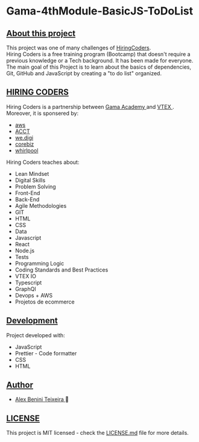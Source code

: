 <h1 style="align-content: center; font-weight: bold;">Gama-4thModule-BasicJS-ToDoList</h1>

<div>
  <h2 style="text-decoration: underline;">About this project</h2>


  <p>
    This project was one of many challenges of
    <a href="https://www.hiringcoders.com.br/" target="_blank">
      HiringCoders</a>. </br>
    Hiring Coders is a free training program (Bootcamp) that doesn't require a 
    previous knowledge or a Tech background. It has been made for everyone.
    The main goal of this Project is to learn about the basics of dependencies,
    Git, GitHub and JavaScript by creating a "to do list" organized.
  </p>
</div>

<div>
  <h2 style="text-decoration: underline;">HIRING CODERS</h2>
  
  <div>
    <p>
    Hiring Coders is a partnership between <a href="https://www.gama.academy/" target= "_blank"> Gama Academy </a> and 
    <a href="https://vtex.com/br-pt/overview-plataforma/?utm_source=Google%20Paid%20Search&utm_medium=Google&utm_campaign=BRA_Search_VTEX&utm_term=vtex&utm_content=503170322805" target= "_blank"> VTEX </a>.
    Moreover, it is sponsered by:
  </p>
  
  </div>
  
   <div>
      <ul>
        <li> 
           <a href="https://aws.amazon.com/pt/free/?trk=ps_a134p000003yhPXAAY&trkCampaign=acq_paid_search_brand&sc_channel=ps&sc_campaign=acquisition_BR&sc_publisher=google&sc_category=core-main&sc_country=BR&sc_geo=LATAM&sc_outcome=Acquisition&sc_detail=aws&sc_content=Brand_Core_aws_e&sc_matchtype=e&sc_segment=454435137069&sc_medium=ACQ-P|PS-GO|Brand|Desktop|SU|Core-Main|Core|BR|EN|Text&s_kwcid=AL!4422!3!454435137069!e!!g!!aws&ef_id=Cj0KCQjwiqWHBhD2ARIsAPCDzanpTNA4IGGdiwygObLbSw9cqbjHP8lQ3qybHPS7VZw2cIKlJLwFvocaAgcGEALw_wcB:G:s&s_kwcid=AL!4422!3!454435137069!e!!g!!aws&all-free-tier.sort-by=item.additionalFields.SortRank&all-free-tier.sort-order=asc&awsf.Free%20Tier%20Types=*all&awsf.Free%20Tier%20Categories=*all" target= "_blank"> aws </a> 
        </li>
        <li> 
           <a href="https://acct.global/pt/" target= "_blank"> ACCT </a> 
        </li>
        <li> 
           <a href="https://www.wedigi.com.br/" target= "_blank"> we.digi </a> 
        </li>
        <li> 
           <a href="https://www.corebiz.ag/pt/" target= "_blank"> corebiz </a>
        </li>
        <li> 
           <a href="https://www.whirlpool.com.br/" target= "_blank"> whirlpool </a>
        </li>
      <ul>
   </div>
  
   <p>      
    Hiring Coders teaches about:
 </p>
   <div>
      <ul>
        <li> Lean Mindset</li>
        <li> Digital Skills</li>
        <li> Problem Solving</li>
        <li> Front-End</li>
        <li> Back-End</li>
        <li> Agile Methodologies</li>
        <li> GIT</li>
        <li> HTML</li>
        <li> CSS</li>
        <li> Data</li>
        <li> Javascript</li>
        <li> React</li>
        <li> Node.js</li>
        <li> Tests</li>
        <li> Programming Logic</li>
        <li> Coding Standards and Best Practices</li>
        <li> VTEX IO</li>
        <li> Typescript</li>
        <li> GraphQl</li>
        <li> Devops + AWS</li>
        <li> Projetos de ecommerce</li>
       </ul>
    </div>
        
</div>

<div>
  <h2 style="text-decoration: underline;">Development</h2>
  <p>
    Project developed with:
  </p>
  <ul>
    <li>JavaScript</li>
    <li>Prettier - Code formatter</li>
    <li> CSS</li>
    <li> HTML</li>
  </ul>
</div>

<div>
  <h2 style="text-decoration: underline;">Author</h2>
  <ul>
    <li>
      <a href="https://github.com/benini17">Alex Benini Teixeira </a> 🐼
    </li>
  </ul>
</div>

<div>
  <h2 style="text-decoration: underline;">LICENSE</h2>
  <p>
    This project is MIT licensed - check the
    <a href="#">LICENSE.md</a> file for more details.
  </p>
</div>
